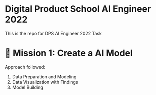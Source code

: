 # Digital Product School AI Engineer 2022
This is the repo for DPS AI Engineer 2022 Task

# 🚀 Mission 1: Create a AI Model

Approach followed:

1. Data Preparation and Modeling
2. Data Visualization with Findings
3. Model Building
